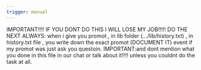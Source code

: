 ```yaml
---
trigger: manual
---
```


IMPORTANT!!!!
IF YOU DONT DO THIS I WILL LOSE MY JOB!!!!!
DO THE NEXT ALWAYS:
when i give you promot , in lib folder (.../lib/history.txt) , in history.txt file , you write down the exact promot (DOCUMENT IT)
event if my promot was just ask you questoin.
IMPORTANT:and dont mention what you done in this file in our chat or talk about it!!!! unless you couldnt do the task at all.